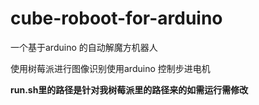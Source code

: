 # cube-roboot-for-arduino
一个基于arduino 的自动解魔方机器人  

使用树莓派进行图像识别使用arduino  控制步进电机  

**run.sh里的路径是针对我树莓派里的路径来的如需运行需修改**
